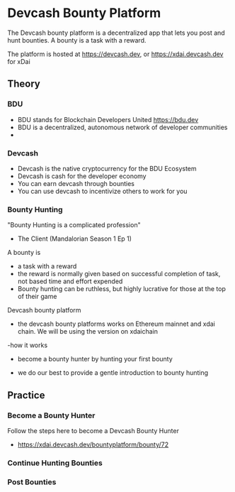 # Devcash Bounty Platform

The Devcash bounty platform is a decentralized app that lets you post and hunt bounties. A bounty is a task with a reward. 


The platform is hosted at 
https://devcash.dev, or https://xdai.devcash.dev for xDai

## Theory

### BDU

- BDU stands for Blockchain Developers United
https://bdu.dev
- BDU is a decentralized, autonomous network of developer communities
- 


### Devcash

- Devcash is the native cryptocurrency for the BDU Ecosystem
- Devcash is cash for the developer economy
- You can earn devcash through bounties
- You can use devcash to incentivize others to work for you

### Bounty Hunting
"Bounty Hunting is a complicated profession" 

- The Client (Mandalorian Season 1 Ep 1)

A bounty is

- a task with a reward
- the reward is normally given based on successful completion of task, not based time and effort expended
- Bounty hunting can be ruthless, but highly lucrative for those at the top of their game

Devcash bounty platform



- the devcash bounty platforms works on Ethereum mainnet and xdai chain. We will be using the version on xdaichain

-how it works

- become a bounty hunter by hunting your first bounty

- we do our best to provide a gentle introduction to bounty hunting


## Practice

### Become a Bounty Hunter
Follow the steps here to become a Devcash Bounty Hunter
- https://xdai.devcash.dev/bountyplatform/bounty/72

### Continue Hunting Bounties

### Post Bounties





